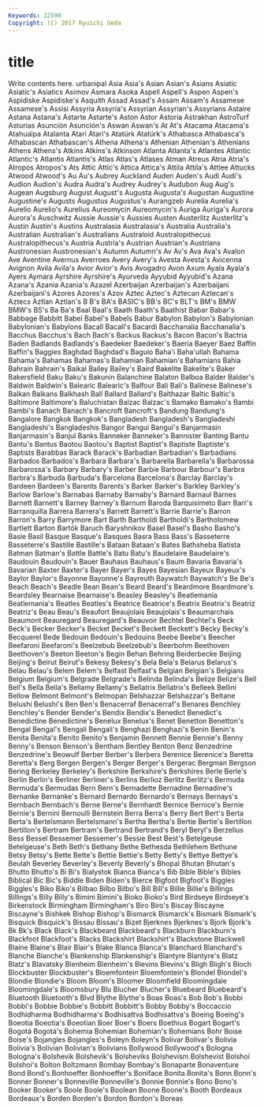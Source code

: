 ```yaml
---
Keywords: 12598 
Copyright: (C) 2017 Ryuichi Ueda
---
```


# title

Write contents here.
urbanipal Asia Asia's Asian Asian's Asians Asiatic Asiatic's
Asiatics Asimov Asmara Asoka Aspell Aspell's Aspen Aspen's Aspidiske Aspidiske's
Asquith Assad Assad's Assam Assam's Assamese Assamese's Assisi Assyria Assyria's
Assyrian Assyrian's Assyrians Astaire Astana Astana's Astarte Astarte's Aston Astor
Astoria Astrakhan AstroTurf Asturias Asunción Asunción's Aswan Aswan's At At's
Atacama Atacama's Atahualpa Atalanta Atari Atari's Atatürk Atatürk's Athabasca Athabasca's
Athabascan Athabascan's Athena Athena's Athenian Athenian's Athenians Athens Athens's Atkins
Atkins's Atkinson Atlanta Atlanta's Atlantes Atlantic Atlantic's Atlantis Atlantis's Atlas
Atlas's Atlases Atman Atreus Atria Atria's Atropos Atropos's Ats Attic
Attic's Attica Attica's Attila Attila's Attlee Attucks Atwood Atwood's Au
Au's Aubrey Auckland Auden Auden's Audi Audi's Audion Audion's Audra
Audra's Audrey Audrey's Audubon Aug Aug's Augean Augsburg August August's
Augusta Augusta's Augustan Augustine Augustine's Augusts Augustus Augustus's Aurangzeb Aurelia
Aurelia's Aurelio Aurelio's Aurelius Aureomycin Aureomycin's Auriga Auriga's Aurora Aurora's
Auschwitz Aussie Aussie's Aussies Austen Austerlitz Austerlitz's Austin Austin's Austins
Australasia Australasia's Australia Australia's Australian Australian's Australians Australoid Australopithecus Australopithecus's
Austria Austria's Austrian Austrian's Austrians Austronesian Austronesian's Autumn Autumn's Av
Av's Ava Ava's Avalon Ave Aventine Avernus Averroes Avery Avery's
Avesta Avesta's Avicenna Avignon Avila Avila's Avior Avior's Avis Avogadro
Avon Axum Ayala Ayala's Ayers Aymara Ayrshire Ayrshire's Ayurveda Ayyubid
Ayyubid's Azana Azana's Azania Azania's Azazel Azerbaijan Azerbaijan's Azerbaijani Azerbaijani's
Azores Azores's Azov Aztec Aztec's Aztecan Aztecan's Aztecs Aztlan Aztlan's
B B's BA's BASIC's BB's BC's BLT's BM's BMW BMW's
BS's Ba Ba's Baal Baal's Baath Baath's Baathist Babar Babar's
Babbage Babbitt Babel Babel's Babels Babur Babylon Babylon's Babylonian Babylonian's
Babylons Bacall Bacall's Bacardi Bacchanalia Bacchanalia's Bacchus Bacchus's Bach Bach's
Backus Backus's Bacon Bacon's Bactria Baden Badlands Badlands's Baedeker Baedeker's
Baeria Baeyer Baez Baffin Baffin's Baggies Baghdad Baghdad's Baguio Baha'i
Baha'ullah Bahama Bahama's Bahamas Bahamas's Bahamian Bahamian's Bahamians Bahia Bahrain
Bahrain's Baikal Bailey Bailey's Baird Bakelite Bakelite's Baker Bakersfield Baku
Baku's Bakunin Balanchine Balaton Balboa Balder Balder's Baldwin Baldwin's Balearic
Balearic's Balfour Bali Bali's Balinese Balinese's Balkan Balkans Balkhash Ball
Ballard Ballard's Balthazar Baltic Baltic's Baltimore Baltimore's Baluchistan Balzac Balzac's
Bamako Bamako's Bambi Bambi's Banach Banach's Bancroft Bancroft's Bandung Bandung's
Bangalore Bangkok Bangkok's Bangladesh Bangladesh's Bangladeshi Bangladeshi's Bangladeshis Bangor Bangui
Bangui's Banjarmasin Banjarmasin's Banjul Banks Banneker Banneker's Bannister Banting Bantu
Bantu's Bantus Baotou Baotou's Baptist Baptist's Baptiste Baptiste's Baptists Barabbas
Barack Barack's Barbadian Barbadian's Barbadians Barbados Barbados's Barbara Barbara's Barbarella
Barbarella's Barbarossa Barbarossa's Barbary Barbary's Barber Barbie Barbour Barbour's Barbra
Barbra's Barbuda Barbuda's Barcelona Barcelona's Barclay Barclay's Bardeen Bardeen's Barents
Barents's Barker Barker's Barkley Barkley's Barlow Barlow's Barnabas Barnaby Barnaby's
Barnard Barnaul Barnes Barnett Barnett's Barney Barney's Barnum Baroda Barquisimeto
Barr Barr's Barranquilla Barrera Barrera's Barrett Barrett's Barrie Barrie's Barron
Barron's Barry Barrymore Bart Barth Bartholdi Bartholdi's Bartholomew Bartlett Barton
Bartók Baruch Baryshnikov Basel Basel's Basho Basho's Basie Basil Basque
Basque's Basques Basra Bass Bass's Basseterre Basseterre's Bastille Bastille's Bataan
Bataan's Bates Bathsheba Batista Batman Batman's Battle Battle's Batu Batu's
Baudelaire Baudelaire's Baudouin Baudouin's Bauer Bauhaus Bauhaus's Baum Bavaria Bavaria's
Bavarian Baxter Baxter's Bayer Bayer's Bayes Bayesian Bayeux Bayeux's Baylor
Baylor's Bayonne Bayonne's Bayreuth Baywatch Baywatch's Be Be's Beach Beach's
Beadle Bean Bean's Beard Beard's Beardmore Beardmore's Beardsley Bearnaise Bearnaise's
Beasley Beasley's Beatlemania Beatlemania's Beatles Beatles's Beatrice Beatrice's Beatrix Beatrix's
Beatriz Beatriz's Beau Beau's Beaufort Beaujolais Beaujolais's Beaumarchais Beaumont Beauregard
Beauregard's Beauvoir Bechtel Bechtel's Beck Beck's Becker Becker's Becket Becket's
Beckett Beckett's Becky Becky's Becquerel Bede Bedouin Bedouin's Bedouins Beebe
Beebe's Beecher Beefaroni Beefaroni's Beelzebub Beelzebub's Beerbohm Beethoven Beethoven's Beeton
Beeton's Begin Behan Behring Beiderbecke Beijing Beijing's Beirut Beirut's Bekesy
Bekesy's Bela Bela's Belarus Belarus's Belau Belau's Belem Belem's Belfast
Belfast's Belgian Belgian's Belgians Belgium Belgium's Belgrade Belgrade's Belinda Belinda's
Belize Belize's Bell Bell's Bella Bella's Bellamy Bellamy's Bellatrix Bellatrix's
Belleek Bellini Bellow Belmont Belmont's Belmopan Belshazzar Belshazzar's Beltane Belushi
Belushi's Ben Ben's Benacerraf Benacerraf's Benares Benchley Benchley's Bender Bender's
Bendix Bendix's Benedict Benedict's Benedictine Benedictine's Benelux Benelux's Benet Benetton
Benetton's Bengal Bengal's Bengali Bengali's Benghazi Benghazi's Benin Benin's Benita
Benita's Benito Benito's Benjamin Bennett Bennie Bennie's Benny Benny's Benson
Benson's Bentham Bentley Benton Benz Benzedrine Benzedrine's Beowulf Berber Berber's
Berbers Berenice Berenice's Beretta Beretta's Berg Bergen Bergen's Berger Berger's
Bergerac Bergman Bergson Bering Berkeley Berkeley's Berkshire Berkshire's Berkshires Berle
Berle's Berlin Berlin's Berliner Berliner's Berlins Berlioz Berlitz Berlitz's Bermuda
Bermuda's Bermudas Bern Bern's Bernadette Bernadine Bernadine's Bernanke Bernanke's Bernard
Bernardo Bernardo's Bernays Bernays's Bernbach Bernbach's Berne Berne's Bernhardt Bernice
Bernice's Bernie Bernie's Bernini Bernoulli Bernstein Berra Berra's Berry Bert
Bert's Berta Berta's Bertelsmann Bertelsmann's Bertha Bertha's Bertie Bertie's Bertillon
Bertillon's Bertram Bertram's Bertrand Bertrand's Beryl Beryl's Berzelius Bess Bessel
Bessemer Bessemer's Bessie Best Best's Betelgeuse Betelgeuse's Beth Beth's Bethany
Bethe Bethesda Bethlehem Bethune Betsy Betsy's Bette Bette's Bettie Bettie's
Betty Betty's Bettye Bettye's Beulah Beverley Beverley's Beverly Beverly's Bhopal
Bhutan Bhutan's Bhutto Bhutto's Bi Bi's Bialystok Bianca Bianca's Bib
Bible Bible's Bibles Biblical Bic Bic's Biddle Biden Biden's Bierce
Bigfoot Bigfoot's Biggles Biggles's Biko Biko's Bilbao Bilbo Bilbo's Bill
Bill's Billie Billie's Billings Billings's Billy Billy's Bimini Bimini's Bioko
Bioko's Bird Birdseye Birdseye's Birkenstock Birmingham Birmingham's Biro Biro's Biscay
Biscayne Biscayne's Bishkek Bishop Bishop's Bismarck Bismarck's Bismark Bismark's Bisquick
Bisquick's Bissau Bissau's Bizet Bjerknes Bjerknes's Bjork Bjork's Bk Bk's
Black Black's Blackbeard Blackbeard's Blackburn Blackburn's Blackfoot Blackfoot's Blacks Blackshirt
Blackshirt's Blackstone Blackwell Blaine Blaine's Blair Blair's Blake Blanca Blanca's
Blanchard Blanchard's Blanche Blanche's Blankenship Blankenship's Blantyre Blantyre's Blatz Blatz's
Blavatsky Blenheim Blenheim's Blevins Blevins's Bligh Bligh's Bloch Blockbuster Blockbuster's
Bloemfontein Bloemfontein's Blondel Blondel's Blondie Blondie's Bloom Bloom's Bloomer Bloomfield
Bloomingdale Bloomingdale's Bloomsbury Blu Blucher Blucher's Bluebeard Bluebeard's Bluetooth Bluetooth's
Blvd Blythe Blythe's Boas Boas's Bob Bob's Bobbi Bobbi's Bobbie
Bobbie's Bobbitt Bobbitt's Bobby Bobby's Boccaccio Bodhidharma Bodhidharma's Bodhisattva Bodhisattva's
Boeing Boeing's Boeotia Boeotia's Boeotian Boer Boer's Boers Boethius Bogart
Bogart's Bogotá Bogotá's Bohemia Bohemian Bohemian's Bohemians Bohr Boise Boise's
Bojangles Bojangles's Boleyn Boleyn's Bolivar Bolivar's Bolivia Bolivia's Bolivian Bolivian's
Bolivians Bollywood Bollywood's Bologna Bologna's Bolshevik Bolshevik's Bolsheviks Bolshevism Bolshevist
Bolshoi Bolshoi's Bolton Boltzmann Bombay Bombay's Bonaparte Bonaventure Bond Bond's
Bonhoeffer Bonhoeffer's Boniface Bonita Bonita's Bonn Bonn's Bonner Bonner's Bonneville
Bonneville's Bonnie Bonnie's Bono Bono's Booker Booker's Boole Boole's Boolean
Boone Boone's Booth Bordeaux Bordeaux's Borden Borden's Bordon Bordon's Boreas
